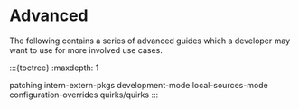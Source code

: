 # Advanced

The following contains a series of advanced guides which a developer may
want to use for more involved use cases.

:::{toctree}
:maxdepth: 1

patching
intern-extern-pkgs
development-mode
local-sources-mode
configuration-overrides
quirks/quirks
:::
